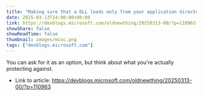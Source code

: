 ```yaml
---
title: "Making sure that a DLL loads only from your application directory"
date: 2025-03-13T14:00:00+00:00
link: https://devblogs.microsoft.com/oldnewthing/20250313-00/?p=110963
showShare: false
showReadTime: false
thumbnail: images/misc.png
tags: ["devblogs.microsoft.com"]
---
```

You can ask for it as an option, but think about what you're actually protecting against.

- Link to article: https://devblogs.microsoft.com/oldnewthing/20250313-00/?p=110963